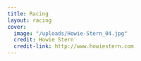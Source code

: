 ```yaml
---
title: Racing
layout: racing
cover:
  image: "/uploads/Howie-Stern_04.jpg"
  credit: Howie Stern
  credit-link: http://www.howiestern.com
---
```

